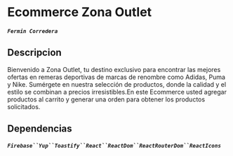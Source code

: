 # Ecommerce Zona Outlet

##### `Fermin Corredera`

## Descripcion
Bienvenido a Zona Outlet, tu destino exclusivo para encontrar las mejores ofertas en remeras deportivas de marcas de renombre como Adidas, Puma y Nike. Sumérgete en nuestra selección de productos, donde la calidad y el estilo se combinan a precios irresistibles.En este Ecommerce usted agregar productos al carrito y generar una orden para obtener los productos solicitados.

## Dependencias
##### `Firebase``Yup``Toastify``React``ReactDom``ReactRouterDom``ReactIcons`